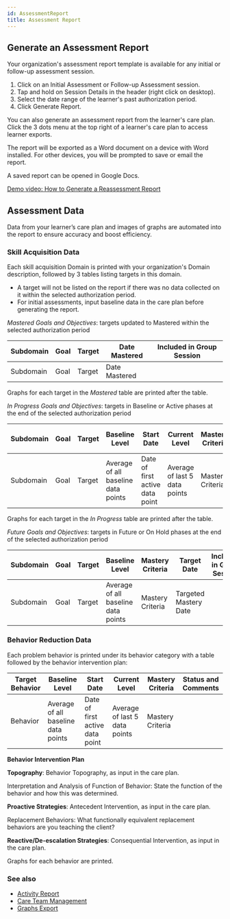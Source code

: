 ```yaml
---
id: AssessmentReport
title: Assessment Report
---
```


## Generate an Assessment Report
Your organization's assessment report template is available for any initial or follow-up assessment session. 

1. Click on an Initial Assessment or Follow-up Assessment session.
2. Tap and hold on Session Details in the header (right click on desktop).
3. Select the date range of the learner's past authorization period.
4. Click Generate Report. 

You can also generate an assessment report from the learner's care plan. Click the 3 dots menu at the top right of a learner's care plan to access learner exports.

The report will be exported as a Word document on a device with Word installed. For other devices, you will be prompted to save or email the report. 

A saved report can be opened in Google Docs. 

[Demo video: How to Generate a Reassessment Report](https://youtu.be/GokNJN8PvQo "Title")

## Assessment Data

Data from your learner’s care plan and images of graphs are automated into the report to ensure accuracy and boost efficiency. 

### Skill Acquisition Data

Each skill acquisition Domain is printed with your organization's Domain description, followed by 3 tables listing targets in this domain. 

- A target will not be listed on the report if there was no data collected on it within the selected authorization period. 
- For initial assessments, input baseline data in the care plan before generating the report.

*Mastered Goals and Objectives*: targets updated to Mastered within the selected authorization period

| Subdomain  | Goal | Target | Date Mastered | Included in Group Session |
|-----------|-----|--------|----------------|-----------------------------|
|Subdomain|Goal|Target|Date Mastered||
Graphs for each target in the *Mastered* table are printed after the table.

*In Progress Goals and Objectives*: targets in Baseline or Active phases at the end of the selected authorization period

| Subdomain  | Goal | Target | Baseline Level | Start Date | Current Level | Mastery Criteria | Target Date |Included in Group Session |
|-----------|-----|--------|----------------|-----------------------------|----------------|---------|---------------------------------|--|
| Subdomain  |Goal |Target| Average of all baseline data points| Date of first active data point| Average of last 5 data points|Mastery Criteria|Targeted Mastery Date||
Graphs for each target in the *In Progress* table are printed after the table.

*Future Goals and Objectives*: targets in Future or On Hold phases at the end of the selected authorization period

| Subdomain  | Goal | Target | Baseline Level | Mastery Criteria | Target Date |Included in Group Session |
|-----------|-----|--------|----------------|-----------------------------|---------------------|-|
| Subdomain  |Goal |Target| Average of all baseline data points|Mastery Criteria|Targeted Mastery Date||



### Behavior Reduction Data

Each problem behavior is printed under its behavior category with a table followed by the behavior intervention plan:

| Target Behavior  |  Baseline Level | Start Date | Current Level | Mastery Criteria | Status and Comments |
|-----------|----------------|-----------------------------|----------------|---------|---------------------------------|
| Behavior  |    Average of all baseline data points         |  Date of first active data point    |Average of last 5 data points | Mastery Criteria | |

**Behavior Intervention Plan**

**Topography**: Behavior Topography, as input in the care plan.

Interpretation and Analysis of Function of Behavior: State the function of the behavior and how this was determined.

**Proactive Strategies**: Antecedent Intervention, as input in the care plan.

Replacement Behaviors: What functionally equivalent replacement behaviors are you teaching the client?

**Reactive/De-escalation Strategies**: Consequential Intervention, as input in the care plan.

Graphs for each behavior are printed.

### See also
- [Activity Report](Reports/ActivityReport.md)
- [Care Team Management](Reports/CareTeamManagement.md)
- [Graphs Export](Reports/GraphsExport.md)
